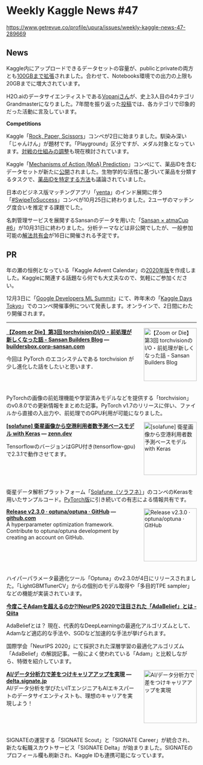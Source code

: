 # Weekly Kaggle News #47
https://www.getrevue.co/profile/upura/issues/weekly-kaggle-news-47-289669
<h3><h2>News</h2><p>Kaggle内にアップロードできるデータセットの容量が、publicとprivateの両方とも<a href="https://www.kaggle.com/product-feedback/195163" target="_blank">100GBまで拡張</a>されました。合わせて、Notebooks環境での出力の上限も20GBまでに増大されています。</p><p>H2O.aiのデータサイエンティストである<a href="https://www.kaggle.com/rohanrao" target="_blank">Vopaniさん</a>が、史上3人目の4カテゴリGrandmasterになりました。7年間を振り返った<a href="https://www.kaggle.com/general/195396" target="_blank">投稿</a>では、各カテゴリで印象的だった活動に言及しています。</p><p><strong>Competitions</strong></p><p>Kaggle「<a href="https://www.kaggle.com/c/rock-paper-scissors" target="_blank">Rock, Paper, Scissors</a>」コンペが2日に始まりました。馴染み深い「じゃんけん」が題材です。「Playground」区分ですが、メダル対象となっています。<a href="https://www.kaggle.com/c/rock-paper-scissors/discussion/195398#1070474" target="_blank">対戦の仕組みの調整</a>も現在検討されています。</p><p>Kaggle「<a href="https://www.kaggle.com/c/lish-moa" target="_blank">Mechanisms of Action (MoA) Prediction</a>」コンペにて、薬品IDを含むデータセットが新たに<a href="https://www.kaggle.com/c/lish-moa/discussion/195170" target="_blank">公開</a>されました。生物学的な活性に基づいて薬品を分類するタスクで、<a href="https://www.kaggle.com/c/lish-moa/discussion/194190" target="_blank">薬品IDを特定する方法</a>も議論されていました。</p><p>日本のビジネス版マッチングアプリ「<a href="https://page.yenta-app.com/?utm_campaign=Weekly%20Kaggle%20News&amp;utm_medium=email&amp;utm_source=Revue%20newsletter" target="_blank">yenta</a>」のインド展開に伴う「<a href="https://bitgrit.net/competition/4?utm_campaign=Weekly%20Kaggle%20News&amp;utm_medium=email&amp;utm_source=Revue%20newsletter" target="_blank">#SwipeToSuccess</a>」コンペが10月25日に終わりました。2ユーザのマッチング度合いを推定する課題でした。</p><p>名刺管理サービスを展開するSansanのデータを用いた「<a href="https://atma.connpass.com/event/188865/?utm_campaign=Weekly%20Kaggle%20News&amp;utm_medium=email&amp;utm_source=Revue%20newsletter" target="_blank">Sansan × atmaCup #6</a>」が10月31日に終わりました。分析テーマなどは非公開でしたが、一般参加可能の<a href="https://sansan.connpass.com/event/193901/" target="_blank">解法共有会</a>が16日に開催される予定です。</p><h2>PR</h2><p>年の瀬の恒例となっている「Kaggle Advent Calendar」の<a href="https://qiita.com/advent-calendar/2020/kaggle" target="_blank">2020年版</a>を作成しました。Kaggleに関連する話題なら何でも大丈夫なので、気軽にご参加ください。</p><p>12月3日に「<a href="https://cloudonair.withgoogle.com/events/google-mlsummit" target="_blank">Google Developers ML Summit</a>」にて、昨年末の「<a href="https://kaggledays.com/events/tokyo2019/" target="_blank">Kaggle Days Tokyo</a>」でのコンペ開催事例について発表します。オンラインで、2日間にわたり開催されます。</p></h3>
<hr>
<p>
<img width="140" height="140" alt="【Zoom or Die】第3回 torchvisionのI/O・前処理が新しくなった話 - Sansan Builders Blog" style="float: right; margin-left: 20px; margin-bottom: 20px;" src="https://s3.amazonaws.com/revue/items/images/006/755/135/thumb/20200529093604.png?1604543950" />
<strong style='display: block;'><a href="https://buildersbox.corp-sansan.com/entry/2020/11/05/110000?utm_campaign=Weekly%20Kaggle%20News&amp;utm_medium=email&amp;utm_source=Revue%20newsletter">【Zoom or Die】第3回 torchvisionのI/O・前処理が新しくなった話 - Sansan Builders Blog</a> &mdash; <a href="https://buildersbox.corp-sansan.com/entry/2020/11/05/110000">buildersbox.corp-sansan.com</a></strong>
<p>今回は PyTorch のエコシステムである torchvision が少し進化した話をしたいと思います．</p>
</p>
<div style='clear: both;'></div>
<p><p>PyTorchの画像の前処理機能や学習済みモデルなどを提供する「torchvision」のv0.8.0での更新情報をまとめた記事。PyTorch v1.7のリリースに伴い、ファイルから直接の入出力や、前処理でのGPU利用が可能になりました。</p></p>
<p>
<img width="140" height="140" alt="[solafune] 衛星画像から空港利用者数予測ベースモデル with Keras" style="float: right; margin-left: 20px; margin-bottom: 20px;" src="https://s3.amazonaws.com/revue/items/images/006/748/113/thumb/ogp-base_mrsu7s.png?1604414466" />
<strong style='display: block;'><a href="https://zenn.dev/beluga/articles/f2b7d94c0213680b3dc2?utm_campaign=Weekly%20Kaggle%20News&amp;utm_medium=email&amp;utm_source=Revue%20newsletter">[solafune] 衛星画像から空港利用者数予測ベースモデル with Keras</a> &mdash; <a href="https://zenn.dev/beluga/articles/f2b7d94c0213680b3dc2">zenn.dev</a></strong>
<p>TensorflowのバージョンはGPU付き(tensorflow-gpu)で2.3.1で動作させてます。</p>
</p>
<div style='clear: both;'></div>
<p><p>衛星データ解析プラットフォーム「<a href="https://solafune.com/?utm_campaign=Weekly%20Kaggle%20News&amp;utm_medium=email&amp;utm_source=Revue%20newsletter" target="_blank">Solafune（ソラフネ）</a>」のコンペのKerasを用いたサンプルコード。<a href="https://zenn.dev/nmygle/articles/eb22dd1aa19331987f6f" target="_blank">PyTorch版</a>に引き続いての有志による情報共有です。</p></p>
<p>
<img width="140" height="140" alt="Release v2.3.0 · optuna/optuna · GitHub" style="float: right; margin-left: 20px; margin-bottom: 20px;" src="https://s3.amazonaws.com/revue/items/images/006/750/586/thumb/57251745?1604466412" />
<strong style='display: block;'><a href="https://github.com/optuna/optuna/releases/tag/v2.3.0?utm_campaign=Weekly%20Kaggle%20News&amp;utm_medium=email&amp;utm_source=Revue%20newsletter">Release v2.3.0 · optuna/optuna · GitHub</a> &mdash; <a href="https://github.com/optuna/optuna/releases/tag/v2.3.0">github.com</a></strong>
A hyperparameter optimization framework. Contribute to optuna/optuna development by creating an account on GitHub.
</p>
<div style='clear: both;'></div>
<p><p>ハイパーパラメータ最適化ツール「Optuna」のv2.3.0が4日にリリースされました。「LightGBMTunerCV」からの個別のモデル取得や「多目的TPE sampler」などの機能が実装されています。</p></p>
<p>
<strong style='display: block;'><a href="https://qiita.com/z-lai/items/b4d02f1050e99c59ad37?utm_campaign=Weekly%20Kaggle%20News&amp;utm_medium=email&amp;utm_source=Revue%20newsletter">今度こそAdamを超えるのか⁈NeurIPS 2020で注目された「AdaBelief」とは - Qiita</a></strong>
<p>AdaBeliefとは？ 現在、代表的なDeepLearningの最適化アルゴリズムとして、Adamなど適応的な手法や、SGDなど加速的な手法が挙げられます。</p>
</p>
<p><p>国際学会「NeurIPS 2020」にて採択された深層学習の最適化アルゴリズム「AdaBelief」の解説記事。一般によく使われている「Adam」と比較しながら、特徴を紹介しています。</p></p>
<p>
<img width="140" height="140" alt="AI/データ分析力で差をつけキャリアアップを実現" style="float: right; margin-left: 20px; margin-bottom: 20px;" src="https://s3.amazonaws.com/revue/items/images/006/755/122/thumb/ogp-candidate.png?1604541810" />
<strong style='display: block;'><a href="https://delta.signate.jp/about?utm_campaign=Weekly%20Kaggle%20News&amp;utm_medium=email&amp;utm_source=Revue%20newsletter">AI/データ分析力で差をつけキャリアアップを実現</a> &mdash; <a href="https://delta.signate.jp/about">delta.signate.jp</a></strong>
AI/データ分析を学びたいITエンジニアもAIエキスパートのデータサイエンティストも、理想のキャリアを実現しよう！
</p>
<div style='clear: both;'></div>
<p><p>SIGNATEの運営する「SIGNATE Scout」と「SIGNATE Career」が統合され、新たな転職スカウトサービス「SIGNATE Delta」が始まりました。SIGNATEのプロフィール欄も刷新され、Kaggle IDも連携可能になっています。</p></p>
